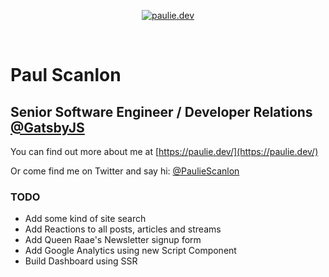 <p align="center">
  <a href="https://paulie.dev/">
    <img alt="paulie.dev" src="https://paulie.dev/images/paulie-open-graph-image.jpg" />
  </a>
</p>

<br />

# Paul Scanlon

## Senior Software Engineer / Developer Relations [@GatsbyJS](https://twitter.com/GatsbyJs)

You can find out more about me at [https://paulie.dev/](https://paulie.dev/)

Or come find me on Twitter and say hi: [@PaulieScanlon](https://twitter.com/PaulieScanlon)

### TODO

- Add some kind of site search
- Add Reactions to all posts, articles and streams
- Add Queen Raae's Newsletter signup form
- Add Google Analytics using new Script Component
- Build Dashboard using SSR
